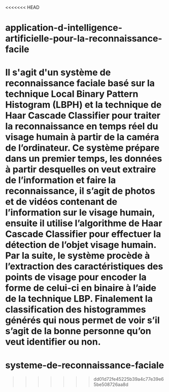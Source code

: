 <<<<<<< HEAD
# application-d-intelligence-artificielle-pour-la-reconnaissance-facile

Il s'agit d'un système de reconnaissance faciale
basé sur la technique Local Binary Pattern Histogram (LBPH) et la technique de
Haar Cascade Classifier pour traiter la reconnaissance en temps réel du visage
humain à partir de la caméra de l’ordinateur. Ce système prépare dans un premier
temps, les données à partir desquelles on veut extraire de l’information et faire la
reconnaissance, il s’agit de photos et de vidéos contenant de l’information sur le
visage humain, ensuite il utilise l’algorithme de Haar Cascade Classifier pour
effectuer la détection de l’objet visage humain. Par la suite, le système procède à
l’extraction des caractéristiques des points de visage pour encoder la forme de
celui-ci en binaire à l’aide de la technique LBP. Finalement la classification des
histogrammes générés qui nous permet de voir s’il s’agit de la bonne personne
qu’on veut identifier ou non.
=======
# systeme-de-reconnaissance-faciale
>>>>>>> dd01d72fe45225b39a4c77e39e65be508726aa8d
